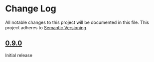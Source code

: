 # Change Log

All notable changes to this project will be documented in this file. This
project adheres to [Semantic Versioning](http://semver.org/).

## [0.9.0]

Initial release

[0.9.0]: https://github.com/codingfuture/puppet-cftotalcontrol/releases/tag/v0.9.0


